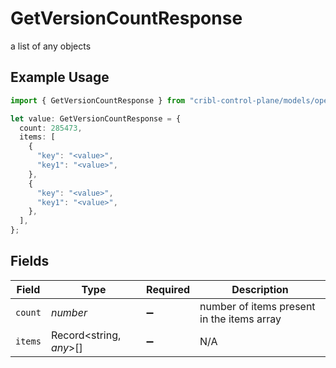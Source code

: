 # GetVersionCountResponse

a list of any objects

## Example Usage

```typescript
import { GetVersionCountResponse } from "cribl-control-plane/models/operations";

let value: GetVersionCountResponse = {
  count: 285473,
  items: [
    {
      "key": "<value>",
      "key1": "<value>",
    },
    {
      "key": "<value>",
      "key1": "<value>",
    },
  ],
};
```

## Fields

| Field                                      | Type                                       | Required                                   | Description                                |
| ------------------------------------------ | ------------------------------------------ | ------------------------------------------ | ------------------------------------------ |
| `count`                                    | *number*                                   | :heavy_minus_sign:                         | number of items present in the items array |
| `items`                                    | Record<string, *any*>[]                    | :heavy_minus_sign:                         | N/A                                        |